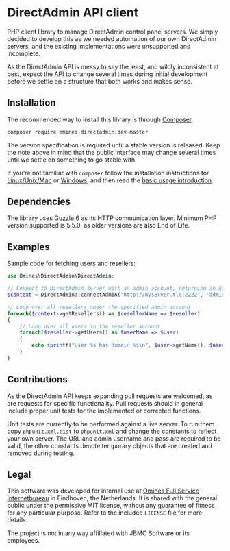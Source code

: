 # DirectAdmin API client

PHP client library to manage DirectAdmin control panel servers. We simply decided to develop this as we needed
automation of our own DirectAdmin servers, and the existing implementations were unsupported and incomplete.

As the DirectAdmin API is messy to say the least, and wildly inconsistent at best, expect the API to change
several times during initial development before we settle on a structure that both works and makes sense.

## Installation

The recommended way to install this library is through [Composer](http://getcomposer.org).

```bash
composer require omines-directadmin:dev-master
```

The version specification is required until a stable version is released. Keep the note above in mind that the
public interface may change several times until we settle on something to go stable with.

If you're not familiar with `composer` follow the installation instructions for
[Linux/Unix/Mac](https://getcomposer.org/doc/00-intro.md#installation-linux-unix-osx) or
[Windows](https://getcomposer.org/doc/00-intro.md#installation-windows), and then read the
[basic usage introduction](https://getcomposer.org/doc/01-basic-usage.md).

## Dependencies

The library uses [Guzzle 6](https://github.com/guzzle/guzzle) as its HTTP communication layer. Minimum PHP
version supported is 5.5.0, as older versions are also End of Life.

## Examples

Sample code for fetching users and resellers:

```php
use Omines\DirectAdmin\DirectAdmin;

// Connect to DirectAdmin server with an admin account, returning an AdminContext instance
$context = DirectAdmin::connectAdmin('http://myserver.tld:2222', 'admin', 'password');

// Loop over all resellers under the specified admin account
foreach($context->getResellers() as $resellerName => $reseller)
{
    // Loop over all users in the reseller account
    foreach($reseller->getUsers() as $userName => $user)
    {
        echo sprintf("User %s has domain %s\n", $user->getName(), $user->getDefaultDomain());
    }
}
```

## Contributions

As the DirectAdmin API keeps expanding pull requests are welcomed, as are requests for specific functionality.
Pull requests should in general include proper unit tests for the implemented or corrected functions.

Unit tests are currently to be performed against a live server. To run them copy `phpunit.xml.dist` to
`phpunit.xml` and change the constants to reflect your own server. The URL and admin username and pass are
required to be valid, the other constants denote temporary objects that are created and removed during testing.

## Legal

This software was developed for internal use at [Omines Full Service Internetbureau](https://www.omines.nl/)
in Eindhoven, the Netherlands. It is shared with the general public under the permissive MIT license, without
any guarantee of fitness for any particular purpose. Refer to the included `LICENSE` file for more details.

The project is not in any way affiliated with JBMC Software or its employees.

